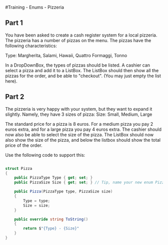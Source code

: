 #Training - Enums - Pizzeria

## Part 1

You have been asked to create a cash register system for a local pizzeria. The pizzeria has a number of pizzas on the menu. The pizzas have the following characteristics:

Type: Margherita, Salami, Hawaii, Quattro Formaggi, Tonno

In a DropDownBox, the types of pizzas should be listed. A cashier can select a pizza and add it to a ListBox. The ListBox should then show all the pizzas for the order, and be able to "checkout". (You may just empty the list here).

## Part 2

The pizzeria is very happy with your system, but they want to expand it slightly. Namely, they have 3 sizes of pizza:
Size: Small, Medium, Large

The standard price for a pizza is 8 euros. For a medium pizza you pay 2 euros extra, and for a large pizza you pay 4 euros extra. The cashier should now also be able to select the size of the pizza. The ListBox should now also show the size of the pizza, and below the listbox should show the total price of the order.

Use the following code to support this:

```C#

struct Pizza
{
    public PizzaType Type { get; set; }
    public PizzaSize Size { get; set; } // Tip, name your new enum PizzaSize

    public Pizza(PizzaType type, PizzaSize size)
    {
        Type = type;
        Size = size;
    }

    public override string ToString()
    {
        return $"{Type} - {Size}"
    }
}

```
